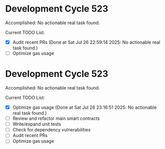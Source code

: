 # Development Cycle 523

Accomplished: No actionable real task found.

Current TODO List:

- [x] Audit recent PRs  (Done at Sat Jul 26 22:59:14 2025: No actionable real task found.)
- [ ] Optimize gas usage

# Development Cycle 523

Accomplished: No actionable real task found.

Current TODO List:

- [x] Optimize gas usage  (Done at Sat Jul 26 23:16:51 2025: No actionable real task found.)
- [ ] Review and refactor main smart contracts
- [ ] Write/expand unit tests
- [ ] Check for dependency vulnerabilities
- [ ] Audit recent PRs
- [ ] Optimize gas usage
